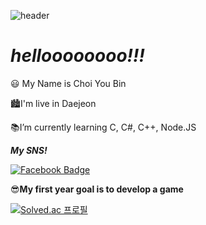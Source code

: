 ![header](https://capsule-render.vercel.app/api?type=waving&color=auto&height=300&section=header&text=ChoiYouBin&fontSize=90)
# ***helloooooooo!!!***

😃 My Name is Choi You Bin

🏙I'm live in Daejeon

📚I’m currently learning C, C#, C++, Node.JS

***My SNS!***

[![Facebook Badge](https://img.shields.io/badge/facebook-1877f2?style=flat-square&logo=facebook&logoColor=white&link=https://www.facebook.com/PINKPOMA)](https://www.facebook.com/PINKPOMA)

😎**My first year goal is to develop a game**




[![Solved.ac
프로필](http://mazassumnida.wtf/api/v2/generate_badge?boj=choi82354)](https://solved.ac/choi82354)
